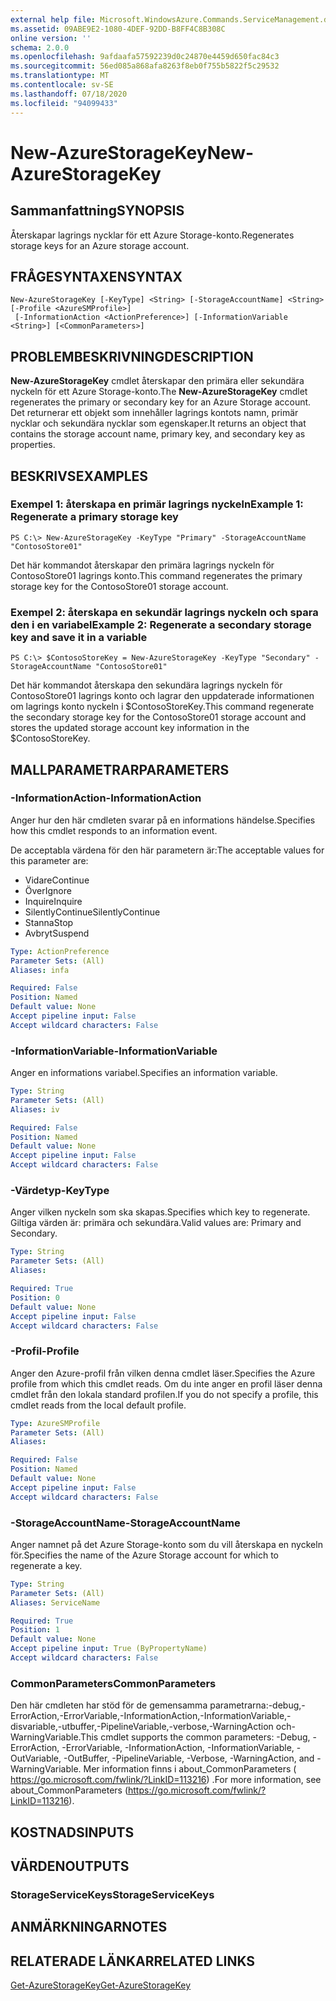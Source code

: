 ```yaml
---
external help file: Microsoft.WindowsAzure.Commands.ServiceManagement.dll-Help.xml
ms.assetid: 09ABE9E2-1080-4DEF-92DD-B8FF4C8B308C
online version: ''
schema: 2.0.0
ms.openlocfilehash: 9afdaafa57592239d0c24870e4459d650fac84c3
ms.sourcegitcommit: 56ed085a868afa8263f8eb0f755b5822f5c29532
ms.translationtype: MT
ms.contentlocale: sv-SE
ms.lasthandoff: 07/18/2020
ms.locfileid: "94099433"
---
```

# <span data-ttu-id="6e21c-101">New-AzureStorageKey</span><span class="sxs-lookup"><span data-stu-id="6e21c-101">New-AzureStorageKey</span></span>

## <span data-ttu-id="6e21c-102">Sammanfattning</span><span class="sxs-lookup"><span data-stu-id="6e21c-102">SYNOPSIS</span></span>
<span data-ttu-id="6e21c-103">Återskapar lagrings nycklar för ett Azure Storage-konto.</span><span class="sxs-lookup"><span data-stu-id="6e21c-103">Regenerates storage keys for an Azure storage account.</span></span>

## <span data-ttu-id="6e21c-104">FRÅGESYNTAXEN</span><span class="sxs-lookup"><span data-stu-id="6e21c-104">SYNTAX</span></span>

```
New-AzureStorageKey [-KeyType] <String> [-StorageAccountName] <String> [-Profile <AzureSMProfile>]
 [-InformationAction <ActionPreference>] [-InformationVariable <String>] [<CommonParameters>]
```

## <span data-ttu-id="6e21c-105">PROBLEMBESKRIVNING</span><span class="sxs-lookup"><span data-stu-id="6e21c-105">DESCRIPTION</span></span>
<span data-ttu-id="6e21c-106">**New-AzureStorageKey** cmdlet återskapar den primära eller sekundära nyckeln för ett Azure Storage-konto.</span><span class="sxs-lookup"><span data-stu-id="6e21c-106">The **New-AzureStorageKey** cmdlet regenerates the primary or secondary key for an Azure Storage account.</span></span>
<span data-ttu-id="6e21c-107">Det returnerar ett objekt som innehåller lagrings kontots namn, primär nycklar och sekundära nycklar som egenskaper.</span><span class="sxs-lookup"><span data-stu-id="6e21c-107">It returns an object that contains the storage account name, primary key, and secondary key as properties.</span></span>

## <span data-ttu-id="6e21c-108">BESKRIVS</span><span class="sxs-lookup"><span data-stu-id="6e21c-108">EXAMPLES</span></span>

### <span data-ttu-id="6e21c-109">Exempel 1: återskapa en primär lagrings nyckeln</span><span class="sxs-lookup"><span data-stu-id="6e21c-109">Example 1: Regenerate a primary storage key</span></span>
```
PS C:\> New-AzureStorageKey -KeyType "Primary" -StorageAccountName "ContosoStore01"
```

<span data-ttu-id="6e21c-110">Det här kommandot återskapar den primära lagrings nyckeln för ContosoStore01 lagrings konto.</span><span class="sxs-lookup"><span data-stu-id="6e21c-110">This command regenerates the primary storage key for the ContosoStore01 storage account.</span></span>

### <span data-ttu-id="6e21c-111">Exempel 2: återskapa en sekundär lagrings nyckeln och spara den i en variabel</span><span class="sxs-lookup"><span data-stu-id="6e21c-111">Example 2: Regenerate a secondary storage key and save it in a variable</span></span>
```
PS C:\> $ContosoStoreKey = New-AzureStorageKey -KeyType "Secondary" -StorageAccountName "ContosoStore01"
```

<span data-ttu-id="6e21c-112">Det här kommandot återskapa den sekundära lagrings nyckeln för ContosoStore01 lagrings konto och lagrar den uppdaterade informationen om lagrings konto nyckeln i $ContosoStoreKey.</span><span class="sxs-lookup"><span data-stu-id="6e21c-112">This command regenerate the secondary storage key for the ContosoStore01 storage account and stores the updated storage account key information in the $ContosoStoreKey.</span></span>

## <span data-ttu-id="6e21c-113">MALLPARAMETRAR</span><span class="sxs-lookup"><span data-stu-id="6e21c-113">PARAMETERS</span></span>

### <span data-ttu-id="6e21c-114">-InformationAction</span><span class="sxs-lookup"><span data-stu-id="6e21c-114">-InformationAction</span></span>
<span data-ttu-id="6e21c-115">Anger hur den här cmdleten svarar på en informations händelse.</span><span class="sxs-lookup"><span data-stu-id="6e21c-115">Specifies how this cmdlet responds to an information event.</span></span>

<span data-ttu-id="6e21c-116">De acceptabla värdena för den här parametern är:</span><span class="sxs-lookup"><span data-stu-id="6e21c-116">The acceptable values for this parameter are:</span></span>

- <span data-ttu-id="6e21c-117">Vidare</span><span class="sxs-lookup"><span data-stu-id="6e21c-117">Continue</span></span>
- <span data-ttu-id="6e21c-118">Över</span><span class="sxs-lookup"><span data-stu-id="6e21c-118">Ignore</span></span>
- <span data-ttu-id="6e21c-119">Inquire</span><span class="sxs-lookup"><span data-stu-id="6e21c-119">Inquire</span></span>
- <span data-ttu-id="6e21c-120">SilentlyContinue</span><span class="sxs-lookup"><span data-stu-id="6e21c-120">SilentlyContinue</span></span>
- <span data-ttu-id="6e21c-121">Stanna</span><span class="sxs-lookup"><span data-stu-id="6e21c-121">Stop</span></span>
- <span data-ttu-id="6e21c-122">Avbryt</span><span class="sxs-lookup"><span data-stu-id="6e21c-122">Suspend</span></span>

```yaml
Type: ActionPreference
Parameter Sets: (All)
Aliases: infa

Required: False
Position: Named
Default value: None
Accept pipeline input: False
Accept wildcard characters: False
```

### <span data-ttu-id="6e21c-123">-InformationVariable</span><span class="sxs-lookup"><span data-stu-id="6e21c-123">-InformationVariable</span></span>
<span data-ttu-id="6e21c-124">Anger en informations variabel.</span><span class="sxs-lookup"><span data-stu-id="6e21c-124">Specifies an information variable.</span></span>

```yaml
Type: String
Parameter Sets: (All)
Aliases: iv

Required: False
Position: Named
Default value: None
Accept pipeline input: False
Accept wildcard characters: False
```

### <span data-ttu-id="6e21c-125">-Värdetyp</span><span class="sxs-lookup"><span data-stu-id="6e21c-125">-KeyType</span></span>
<span data-ttu-id="6e21c-126">Anger vilken nyckeln som ska skapas.</span><span class="sxs-lookup"><span data-stu-id="6e21c-126">Specifies which key to regenerate.</span></span>
<span data-ttu-id="6e21c-127">Giltiga värden är: primära och sekundära.</span><span class="sxs-lookup"><span data-stu-id="6e21c-127">Valid values are: Primary and Secondary.</span></span>

```yaml
Type: String
Parameter Sets: (All)
Aliases: 

Required: True
Position: 0
Default value: None
Accept pipeline input: False
Accept wildcard characters: False
```

### <span data-ttu-id="6e21c-128">-Profil</span><span class="sxs-lookup"><span data-stu-id="6e21c-128">-Profile</span></span>
<span data-ttu-id="6e21c-129">Anger den Azure-profil från vilken denna cmdlet läser.</span><span class="sxs-lookup"><span data-stu-id="6e21c-129">Specifies the Azure profile from which this cmdlet reads.</span></span>
<span data-ttu-id="6e21c-130">Om du inte anger en profil läser denna cmdlet från den lokala standard profilen.</span><span class="sxs-lookup"><span data-stu-id="6e21c-130">If you do not specify a profile, this cmdlet reads from the local default profile.</span></span>

```yaml
Type: AzureSMProfile
Parameter Sets: (All)
Aliases: 

Required: False
Position: Named
Default value: None
Accept pipeline input: False
Accept wildcard characters: False
```

### <span data-ttu-id="6e21c-131">-StorageAccountName</span><span class="sxs-lookup"><span data-stu-id="6e21c-131">-StorageAccountName</span></span>
<span data-ttu-id="6e21c-132">Anger namnet på det Azure Storage-konto som du vill återskapa en nyckeln för.</span><span class="sxs-lookup"><span data-stu-id="6e21c-132">Specifies the name of the Azure Storage account for which to regenerate a key.</span></span>

```yaml
Type: String
Parameter Sets: (All)
Aliases: ServiceName

Required: True
Position: 1
Default value: None
Accept pipeline input: True (ByPropertyName)
Accept wildcard characters: False
```

### <span data-ttu-id="6e21c-133">CommonParameters</span><span class="sxs-lookup"><span data-stu-id="6e21c-133">CommonParameters</span></span>
<span data-ttu-id="6e21c-134">Den här cmdleten har stöd för de gemensamma parametrarna:-debug,-ErrorAction,-ErrorVariable,-InformationAction,-InformationVariable,-disvariable,-utbuffer,-PipelineVariable,-verbose,-WarningAction och-WarningVariable.</span><span class="sxs-lookup"><span data-stu-id="6e21c-134">This cmdlet supports the common parameters: -Debug, -ErrorAction, -ErrorVariable, -InformationAction, -InformationVariable, -OutVariable, -OutBuffer, -PipelineVariable, -Verbose, -WarningAction, and -WarningVariable.</span></span> <span data-ttu-id="6e21c-135">Mer information finns i about_CommonParameters ( https://go.microsoft.com/fwlink/?LinkID=113216) .</span><span class="sxs-lookup"><span data-stu-id="6e21c-135">For more information, see about_CommonParameters (https://go.microsoft.com/fwlink/?LinkID=113216).</span></span>

## <span data-ttu-id="6e21c-136">KOSTNADS</span><span class="sxs-lookup"><span data-stu-id="6e21c-136">INPUTS</span></span>

## <span data-ttu-id="6e21c-137">VÄRDEN</span><span class="sxs-lookup"><span data-stu-id="6e21c-137">OUTPUTS</span></span>

### <span data-ttu-id="6e21c-138">StorageServiceKeys</span><span class="sxs-lookup"><span data-stu-id="6e21c-138">StorageServiceKeys</span></span>

## <span data-ttu-id="6e21c-139">ANMÄRKNINGAR</span><span class="sxs-lookup"><span data-stu-id="6e21c-139">NOTES</span></span>

## <span data-ttu-id="6e21c-140">RELATERADE LÄNKAR</span><span class="sxs-lookup"><span data-stu-id="6e21c-140">RELATED LINKS</span></span>

[<span data-ttu-id="6e21c-141">Get-AzureStorageKey</span><span class="sxs-lookup"><span data-stu-id="6e21c-141">Get-AzureStorageKey</span></span>](./Get-AzureStorageKey.md)


